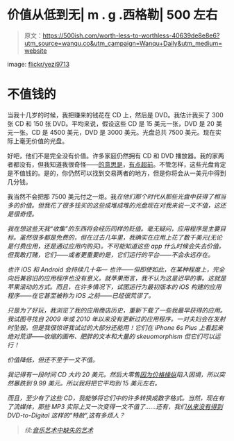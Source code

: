 # 价值从低到无| m . g .西格勒| 500 左右

> 原文：<https://500ish.com/worth-less-to-worthless-40639de8e8e6?utm_source=wanqu.co&utm_campaign=Wanqu+Daily&utm_medium=website>



image: [flickr/yezi9713](https://www.flickr.com/photos/yezi9713/146775228/)



# 不值钱的

当我十几岁的时候，我把赚来的钱花在 CD 上，然后是 DVD。我估计我买了 300 张 CD 和 150 张 DVD。平均来说，假设这些 CD 是 15 美元一张，DVD 是 20 美元一张。CD 是 4500 美元，DVD 是 3000 美元。光盘总共 7500 美元。现在实际上毫无价值的光盘。

好吧，他们不是完全没有价值。许多家庭仍然拥有 CD 和 DVD 播放器。我的家两者都没有，但我知道我很奇怪——[的意思是](http://techcrunch.com/2010/10/15/new-macbook-air/)，[有点超前](http://techcrunch.com/2010/10/20/a-compact-death/)。不管怎样，这些光盘肯定是不值钱的。是的，你仍然可以找到交易两者的地方，但是你将会从一美元中得到几分钱。

我当然不会把那 7500 美元付之一炬。我*在他们那个时代从那些光盘中获得了相当多的价值。但我花了很多钱买的这些成堆成堆的光盘现在对我来说一文不值，这还是很奇怪。*

*我在想这些天我“收集”的东西将会经历同样的贬值。毫无疑问，应用程序是主要目标。虽然很多都是免费的，但在过去几年里，我确实在应用上花了数千美元(无论是付费应用，还是通过应用内购买)。不可能知道这些 app 什么时候会失去价值。但我敢打赌，它们——或者更重要的是，它们运行的平台——不会永远存在。*

*也许 iOS 和 Android 会持续几十年— *也许*——但即使如此，在某种程度上，完全向后兼容旧的应用程序也没有意义。就苹果而言，我不认为这是迟早的事。这就是苹果滚动的方式。而且，在许多情况下，试图运行为最初版本的 iOS 构建的应用程序——在它甚至被称为 iOS 之前——已经很荒谬了。*

*只是为了好玩，我浏览了我的应用商店历史，重新下载了一些我最早获得的应用。我试图寻找自 2009 年或 2010 年以来没有更新过的应用程序。一对夫妇会在发射时坠毁。但是我很惊讶我试过的大部分还能用！它们在 iPhone 6s Plus 上看起来绝对荒谬——收缩的画布、肥胖的文本和大量的 skeuomorphism 但它们可以运行！*

*价值降低，但还不至于一文不值。*

*我记得有一段时间 CD 大约 20 美元。然后大零售[因为价格操纵](http://www.nytimes.com/2000/05/11/business/5-music-companies-settle-federal-case-on-cd-price-fixing.html)陷入困境，所以突然暴跌到 9.99 美元。所以我将把它平均到 15 美元左右。*

*而且，至少有了这些 CD，我能够将它们中的许多转换成数字格式。当然，现在有了流媒体，那些 MP3 实际上又一次变得一文不值了……还有，我们[从来没有得到](http://parislemon.com/post/40052290161/whats-the-problem-with-ripping-dvds-it-takes-me)DVD-to-Digital 这样的“特赦”,这有多烦人？*

> *续:[音乐艺术中缺失的艺术](/the-missing-art-in-the-art-of-music-146052fe0f99#.v09hc1dmc)*